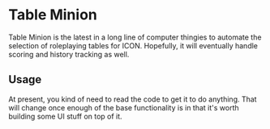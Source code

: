 Table Minion
============

Table Minion is the latest in a long line of computer thingies to automate the
selection of roleplaying tables for ICON. Hopefully, it will eventually handle
scoring and history tracking as well.

Usage
-----

At present, you kind of need to read the code to get it to do anything. That
will change once enough of the base functionality is in that it's worth
building some UI stuff on top of it.
